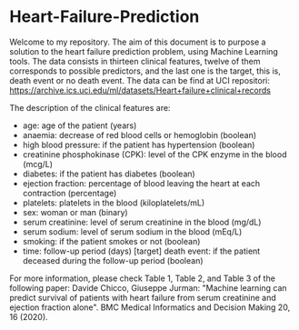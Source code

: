 # Heart-Failure-Prediction
Welcome to my repository. 
The aim of this document is to purpose a solution to the heart failure prediction problem, using Machine Learning tools. The data consists in thirteen clinical features, twelve of them corresponds to possible predictors, and the last one is the target, this is, death event or no death event. The data can be find at UCI repositori: https://archive.ics.uci.edu/ml/datasets/Heart+failure+clinical+records

The description of the clinical features are:
* age: age of the patient (years)
* anaemia: decrease of red blood cells or hemoglobin (boolean)
* high blood pressure: if the patient has hypertension (boolean)
* creatinine phosphokinase (CPK): level of the CPK enzyme in the blood (mcg/L)
* diabetes: if the patient has diabetes (boolean)
* ejection fraction: percentage of blood leaving the heart at each contraction (percentage)
* platelets: platelets in the blood (kiloplatelets/mL)
* sex: woman or man (binary)
* serum creatinine: level of serum creatinine in the blood (mg/dL)
* serum sodium: level of serum sodium in the blood (mEq/L)
* smoking: if the patient smokes or not (boolean)
* time: follow-up period (days)
[target] death event: if the patient deceased during the follow-up period (boolean)


For more information, please check Table 1, Table 2, and Table 3 of the following paper:
Davide Chicco, Giuseppe Jurman: "Machine learning can predict survival of patients with heart failure from serum creatinine and ejection fraction alone". BMC Medical Informatics and Decision Making 20, 16 (2020).
